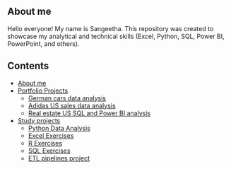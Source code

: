 ## About me
Hello everyone! My name is Sangeetha.
This repository was created to showcase my analytical and technical skills (Excel, Python, SQL, Power BI, PowerPoint, and others).
## Contents
* [About me](#about-me)
* [Portfolio Projects](#portfolio-projects)
  - [German cars data analysis](#german-cars-data-analysis) 
  - [Adidas US sales data analysis](#adidas-us-sales-data-analysis)
  - [Real estate US SQL and Power BI analysis](#real-estate-us-sql-and-power-bi-analysis)
* [Study projects](#study-projects)
  - [Python Data Analysis](#python-data-analysis)
  - [Excel Exercises](#excel-exercises)
  - [R Exercises](#r-exercises)
  - [SQL Exercises](#sql-exercises)
  - [ETL pipelines project](#etl-pipelines-project)
